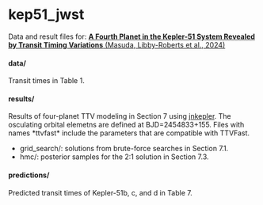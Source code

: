 # kep51_jwst

Data and result files for: [**A Fourth Planet in the Kepler-51 System Revealed by Transit Timing Variations** (Masuda, Libby-Roberts et al., 2024)]()

#### data/
Transit times in Table 1.

#### results/
Results of four-planet TTV modeling in Section 7 using [jnkepler](https://github.com/kemasuda/jnkepler).
The osculating orbital elemetns are defined at BJD=2454833+155. Files with names \*ttvfast\* include the parameters that are compatible with TTVFast.
  - grid_search/: solutions from brute-force searches in Section 7.1.
  - hmc/: posterior samples for the 2:1 solution in Section 7.3.
  
#### predictions/ 
Predicted transit times of Kepler-51b, c, and d in Table 7.
 
